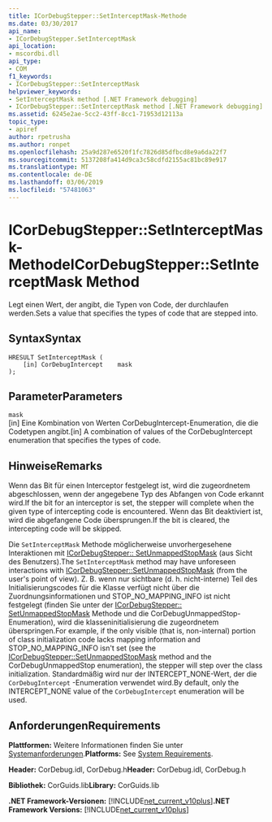```yaml
---
title: ICorDebugStepper::SetInterceptMask-Methode
ms.date: 03/30/2017
api_name:
- ICorDebugStepper.SetInterceptMask
api_location:
- mscordbi.dll
api_type:
- COM
f1_keywords:
- ICorDebugStepper::SetInterceptMask
helpviewer_keywords:
- SetInterceptMask method [.NET Framework debugging]
- ICorDebugStepper::SetInterceptMask method [.NET Framework debugging]
ms.assetid: 6245e2ae-5cc2-43ff-8cc1-71953d12113a
topic_type:
- apiref
author: rpetrusha
ms.author: ronpet
ms.openlocfilehash: 25a9d287e6520f1fc7826d85dfbcd8e9a6da22f7
ms.sourcegitcommit: 5137208fa414d9ca3c58cdfd2155ac81bc89e917
ms.translationtype: MT
ms.contentlocale: de-DE
ms.lasthandoff: 03/06/2019
ms.locfileid: "57481063"
---
```

# <a name="icordebugsteppersetinterceptmask-method"></a><span data-ttu-id="1cf2a-102">ICorDebugStepper::SetInterceptMask-Methode</span><span class="sxs-lookup"><span data-stu-id="1cf2a-102">ICorDebugStepper::SetInterceptMask Method</span></span>
<span data-ttu-id="1cf2a-103">Legt einen Wert, der angibt, die Typen von Code, der durchlaufen werden.</span><span class="sxs-lookup"><span data-stu-id="1cf2a-103">Sets a value that specifies the types of code that are stepped into.</span></span>  
  
## <a name="syntax"></a><span data-ttu-id="1cf2a-104">Syntax</span><span class="sxs-lookup"><span data-stu-id="1cf2a-104">Syntax</span></span>  
  
```  
HRESULT SetInterceptMask (  
    [in] CorDebugIntercept    mask  
);  
```  
  
## <a name="parameters"></a><span data-ttu-id="1cf2a-105">Parameter</span><span class="sxs-lookup"><span data-stu-id="1cf2a-105">Parameters</span></span>  
 `mask`  
 <span data-ttu-id="1cf2a-106">[in] Eine Kombination von Werten CorDebugIntercept-Enumeration, die die Codetypen angibt.</span><span class="sxs-lookup"><span data-stu-id="1cf2a-106">[in] A combination of values of the CorDebugIntercept enumeration that specifies the types of code.</span></span>  
  
## <a name="remarks"></a><span data-ttu-id="1cf2a-107">Hinweise</span><span class="sxs-lookup"><span data-stu-id="1cf2a-107">Remarks</span></span>  
 <span data-ttu-id="1cf2a-108">Wenn das Bit für einen Interceptor festgelegt ist, wird die zugeordnetem abgeschlossen, wenn der angegebene Typ des Abfangen von Code erkannt wird.</span><span class="sxs-lookup"><span data-stu-id="1cf2a-108">If the bit for an interceptor is set, the stepper will complete when the given type of intercepting code is encountered.</span></span> <span data-ttu-id="1cf2a-109">Wenn das Bit deaktiviert ist, wird die abgefangene Code übersprungen.</span><span class="sxs-lookup"><span data-stu-id="1cf2a-109">If the bit is cleared, the intercepting code will be skipped.</span></span>  
  
 <span data-ttu-id="1cf2a-110">Die `SetInterceptMask` Methode möglicherweise unvorhergesehene Interaktionen mit [ICorDebugStepper:: SetUnmappedStopMask](../../../../docs/framework/unmanaged-api/debugging/icordebugstepper-setunmappedstopmask-method.md) (aus Sicht des Benutzers).</span><span class="sxs-lookup"><span data-stu-id="1cf2a-110">The `SetInterceptMask` method may have unforeseen interactions with [ICorDebugStepper::SetUnmappedStopMask](../../../../docs/framework/unmanaged-api/debugging/icordebugstepper-setunmappedstopmask-method.md) (from the user's point of view).</span></span> <span data-ttu-id="1cf2a-111">Z. B. wenn nur sichtbare (d. h. nicht-interne) Teil des Initialisierungscodes für die Klasse verfügt nicht über die Zuordnungsinformationen und STOP_NO_MAPPING_INFO ist nicht festgelegt (finden Sie unter der [ICorDebugStepper:: SetUnmappedStopMask](../../../../docs/framework/unmanaged-api/debugging/icordebugstepper-setunmappedstopmask-method.md) Methode und die CorDebugUnmappedStop-Enumeration), wird die klasseninitialisierung die zugeordnetem überspringen.</span><span class="sxs-lookup"><span data-stu-id="1cf2a-111">For example, if the only visible (that is, non-internal) portion of class initialization code lacks mapping information and STOP_NO_MAPPING_INFO isn't set (see the [ICorDebugStepper::SetUnmappedStopMask](../../../../docs/framework/unmanaged-api/debugging/icordebugstepper-setunmappedstopmask-method.md) method and the CorDebugUnmappedStop enumeration), the stepper will step over the class initialization.</span></span> <span data-ttu-id="1cf2a-112">Standardmäßig wird nur der INTERCEPT_NONE-Wert, der die `CorDebugIntercept` -Enumeration verwendet wird.</span><span class="sxs-lookup"><span data-stu-id="1cf2a-112">By default, only the INTERCEPT_NONE value of the `CorDebugIntercept` enumeration will be used.</span></span>  
  
## <a name="requirements"></a><span data-ttu-id="1cf2a-113">Anforderungen</span><span class="sxs-lookup"><span data-stu-id="1cf2a-113">Requirements</span></span>  
 <span data-ttu-id="1cf2a-114">**Plattformen:** Weitere Informationen finden Sie unter [Systemanforderungen](../../../../docs/framework/get-started/system-requirements.md).</span><span class="sxs-lookup"><span data-stu-id="1cf2a-114">**Platforms:** See [System Requirements](../../../../docs/framework/get-started/system-requirements.md).</span></span>  
  
 <span data-ttu-id="1cf2a-115">**Header:** CorDebug.idl, CorDebug.h</span><span class="sxs-lookup"><span data-stu-id="1cf2a-115">**Header:** CorDebug.idl, CorDebug.h</span></span>  
  
 <span data-ttu-id="1cf2a-116">**Bibliothek:** CorGuids.lib</span><span class="sxs-lookup"><span data-stu-id="1cf2a-116">**Library:** CorGuids.lib</span></span>  
  
 <span data-ttu-id="1cf2a-117">**.NET Framework-Versionen:** [!INCLUDE[net_current_v10plus](../../../../includes/net-current-v10plus-md.md)]</span><span class="sxs-lookup"><span data-stu-id="1cf2a-117">**.NET Framework Versions:** [!INCLUDE[net_current_v10plus](../../../../includes/net-current-v10plus-md.md)]</span></span>
